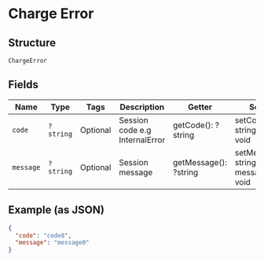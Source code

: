 
# Charge Error

## Structure

`ChargeError`

## Fields

| Name | Type | Tags | Description | Getter | Setter |
|  --- | --- | --- | --- | --- | --- |
| `code` | `?string` | Optional | Session code e.g InternalError | getCode(): ?string | setCode(?string code): void |
| `message` | `?string` | Optional | Session message | getMessage(): ?string | setMessage(?string message): void |

## Example (as JSON)

```json
{
  "code": "code8",
  "message": "message0"
}
```

